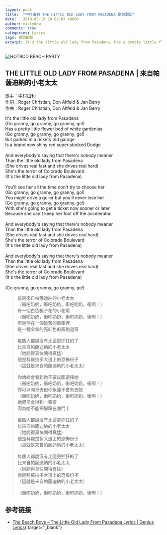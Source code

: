```yaml
---
layout: post
title:  "中村由利 THE LITTLE OLD LADY FROM PASADENA 歌詞翻訳"
date:   2019-05-19 20:02:07 +0800
author: mistydew
comments: true
categories: Lyrics
tags: 歌詞翻訳
excerpt: It's the little old lady from Pasadena, has a pretty little flower bed of white gardenias. But parked in a rickety old garage, is a brand new shiny red super stocked Dodge.
---
```

![HOTROD BEACH PARTY](https://raw.githubusercontent.com/mistydew/gc2/master/cover/featuring/HOTROD%20BEACH%20PARTY.jpg)

## THE LITTLE OLD LADY FROM PASADENA | 來自帕薩迪納的小老太太

歌手：中村由利<br>
作詞：Roger Christian, Don Altfeld & Jan Berry<br>
作曲：Roger Christian, Don Altfeld & Jan Berry

<div class="lyric-original">
<p>
It's the little old lady from Pasadena<br>
(Go granny, go granny, go granny, go!)<br>
Has a pretty little flower bed of white gardenias<br>
(Go granny, go granny, go granny, go!)<br>
But parked in a rickety old garage<br>
Is a brand new shiny red super stocked Dodge<br>
<br>
And everybody's saying that there's nobody meaner<br>
Than the little old lady from Pasadena<br>
(She drives real fast and she drives real hard)<br>
She's the terror of Colorado Boulevard<br>
(It's the little old lady from Pasadena)<br>
<br>
You'll see her all the time don't try to choose her<br>
(Go granny, go granny, go granny, go!)<br>
You might drive a go-er but you'll never lose her<br>
(Go granny, go granny, go granny, go!)<br>
With she's going to get a ticket now sooner or later<br>
Because she can't keep her foot off the accelerator<br>
<br>
And everybody's saying that there's nobody meaner<br>
Than the little old lady from Pasadena<br>
(She drives real fast and she drives real hard)<br>
She's the terror of Colorado Boulevard<br>
(It's the little old lady from Pasadena)<br>
<br>
And everybody's saying that there's nobody meaner<br>
Than the little old lady from Pasadena<br>
(She drives real fast and she drives real hard)<br>
She's the terror of Colorado Boulevard<br>
(It's the little old lady from Pasadena)<br>
<br>
(Go granny, go granny, go granny, go!)
</p>
</div>

<div class="lyric-translation">
<blockquote>
這是來自帕薩迪納的小老太太<br>
（衝吧奶奶，衝吧奶奶，衝吧奶奶，衝啊！）<br>
有一個白色梔子花的小花壇<br>
（衝吧奶奶，衝吧奶奶，衝吧奶奶，衝啊！）<br>
但是停在一個破舊的車庫裡<br>
是一種全新的亮紅色的超跑道奇<br>
<br>
每個人都說沒有比這更抓狂的了<br>
比來自帕薩迪納的小老太太<br>
（她開得真快開得真猛）<br>
他是科羅拉多大道上的恐怖份子<br>
（這就是來自帕薩迪納的小老太太）<br>
<br>
你始終會看到她不要試圖選擇她<br>
（衝吧奶奶，衝吧奶奶，衝吧奶奶，衝啊！）<br>
你可以開車去但你永遠不會失去她<br>
（衝吧奶奶，衝吧奶奶，衝吧奶奶，衝啊！）<br>
她遲早會得到一張票<br>
因為她不能把腳踩在油門上<br>
<br>
每個人都說沒有比這更抓狂的了<br>
比來自帕薩迪納的小老太太<br>
（她開得真快開得真猛）<br>
他是科羅拉多大道上的恐怖份子<br>
（這就是來自帕薩迪納的小老太太）<br>
<br>
每個人都說沒有比這更抓狂的了<br>
比來自帕薩迪納的小老太太<br>
（她開得真快開得真猛）<br>
他是科羅拉多大道上的恐怖份子<br>
（這就是來自帕薩迪納的小老太太）<br>
<br>
（衝吧奶奶，衝吧奶奶，衝吧奶奶，衝啊！）
</blockquote>
</div>

## 参考链接

* [The Beach Boys – The Little Old Lady From Pasadena Lyrics \| Genius Lyrics](https://genius.com/The-beach-boys-the-little-old-lady-from-pasadena-lyrics){:target="_blank"}

